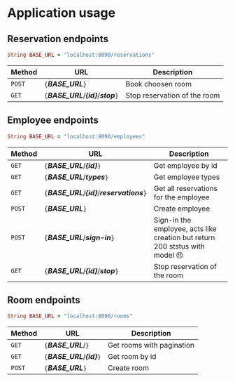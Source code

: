 # Application usage 
## Reservation endpoints 
```ruby
String BASE_URL = "localhost:8090/reservations"
```
| Method | URL  | Description |
| --- | --- | --- |
| `POST` | `{`***BASE_URL***`}`| Book choosen room |
| `GET` | `{`***BASE_URL***/***{id}***/***stop***`}` | Stop reservation of the room |
## Employee endpoints 
```ruby
String BASE_URL = "localhost:8090/employees"
```
| Method | URL  | Description |
| --- | --- | --- |
| `GET` | `{`***BASE_URL***/***{id}***`}` | Get employee by id |
| `GET` | `{`***BASE_URL***/***types***`}` | Get employee types |
| `GET` | `{`***BASE_URL***/***{id}***/***reservations***`}` | Get all reservations for the employee |
| `POST` | `{`***BASE_URL***`}`| Create employee |
| `POST` | `{`***BASE_URL***/***sign-in***`}`| Sign-in the employee, acts like creation but return 200 ststus with model :disappointed: |
| `GET` | `{`***BASE_URL***/***{id}***/***stop***`}` | Stop reservation of the room |
## Room endpoints 
```ruby
String BASE_URL = "localhost:8090/rooms"
```
| Method | URL  | Description |
| --- | --- | --- |
| `GET` | `{`***BASE_URL***/`}` | Get rooms with pagination |
| `GET` | `{`***BASE_URL***/***{id}***`}` | Get room by id |
| `POST` | `{`***BASE_URL***`}`| Create room |
